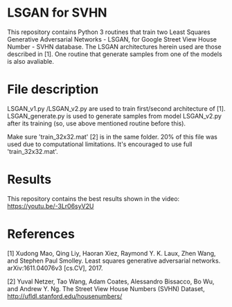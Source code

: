 # LSGAN for SVHN

This repository contains Python 3 routines that train two Least Squares Generative Adversarial Networks - LSGAN, for Google Street View House Number - SVHN database. The LSGAN architectures herein used are those described in [1]. One routine that generate samples from one of the models is also avaliable.

# File description

LSGAN_v1.py /LSGAN_v2.py are used to train first/second architecture of [1].
LSGAN_generate.py is used to generate samples from model LSGAN_v2.py after its training (so, use above mentioned routine before this).

Make sure 'train_32x32.mat' [2] is in the same folder. 20% of this file was used due to computational limitations. It's encouraged to use full 'train_32x32.mat'.

# Results

This repository contains the best results shown in the video: https://youtu.be/-3Lr06syV2U

# References

[1] Xudong Mao, Qing Liy, Haoran Xiez, Raymond Y. K. Laux, Zhen Wang, and Stephen Paul Smolley. Least squares generative adversarial
    networks. arXiv:1611.04076v3 [cs.CV], 2017.

[2] Yuval Netzer, Tao Wang, Adam Coates, Alessandro Bissacco, Bo Wu, and Andrew Y. Ng. The Street View House Numbers (SVHN) Dataset,           http://ufldl.stanford.edu/housenumbers/
